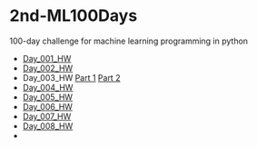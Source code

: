# 2nd-ML100Days
100-day challenge for machine learning programming in python
* [Day_001_HW](https://github.com/AnHungTai/2nd-ML100Days/blob/master/homework/Day_001_HW.ipynb)
* [Day_002_HW](https://github.com/AnHungTai/2nd-ML100Days/blob/master/homework/Day_002_HW.ipynb)
* Day_003_HW [Part 1](https://github.com/AnHungTai/2nd-ML100Days/blob/master/homework/Day_003-1_HW.ipynb) [Part 2](https://github.com/AnHungTai/2nd-ML100Days/blob/master/homework/Day_003-1_HW.ipynb)
* [Day_004_HW](https://github.com/AnHungTai/2nd-ML100Days/blob/master/homework/Day_004_HW.ipynb)
* [Day_005_HW](https://github.com/AnHungTai/2nd-ML100Days/blob/master/homework/Day_005_HW.ipynb)
* [Day_006_HW](https://github.com/AnHungTai/2nd-ML100Days/blob/master/homework/Day_006_HW.ipynb)
* [Day_007_HW](https://github.com/AnHungTai/2nd-ML100Days/blob/master/homework/Day_007_HW.ipynb)
* [Day_008_HW](https://github.com/AnHungTai/2nd-ML100Days/blob/master/homework/Day_007_HW.ipynb)
*
